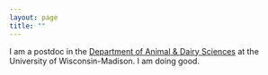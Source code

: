 ```yaml
---
layout: page
title: ""
---
```


I am a postdoc in the [Department of Animal & Dairy Sciences](https://andysci.wisc.edu/) at the University of Wisconsin-Madison. I am doing good.


